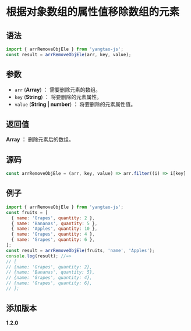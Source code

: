 # 根据对象数组的属性值移除数组的元素

## 语法

```js
import { arrRemoveObjEle } from 'yangtao-js';
const result = arrRemoveObjEle(arr, key, value);
```

## 参数

- `arr` (**Array**) ： 需要删除元素的数组。
- `key` (**String**) ： 将要删除的元素属性。
- `value` (**String | number**) ： 将要删除的元素属性值。

## 返回值

**Array** ： 删除元素后的数组。

## 源码

```js
const arrRemoveObjEle = (arr, key, value) => arr.filter((i) => i[key] !== value);
```

## 例子

```js
import { arrRemoveObjEle } from 'yangtao-js';
const fruits = [
  { name: 'Grapes', quantity: 2 },
  { name: 'Bananas', quantity: 5 },
  { name: 'Apples', quantity: 10 },
  { name: 'Grapes', quantity: 4 },
  { name: 'Grapes', quantity: 6 },
];
const result = arrRemoveObjEle(fruits, 'name', 'Apples');
console.log(result); //=>
// [
// {name: 'Grapes', quantity: 2},
// {name: 'Bananas', quantity: 5},
// {name: 'Grapes', quantity: 4},
// {name: 'Grapes', quantity: 6},
// ];
```

## 添加版本

**1.2.0**
